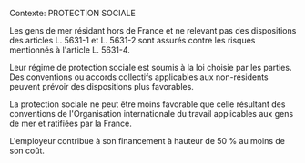 Contexte: PROTECTION SOCIALE

Les gens de mer résidant hors de France et ne relevant pas des dispositions des articles L. 5631-1 et L. 5631-2 sont assurés contre les risques mentionnés à l'article L. 5631-4.

Leur régime de protection sociale est soumis à la loi choisie par les parties. Des conventions ou accords collectifs applicables aux non-résidents peuvent prévoir des dispositions plus favorables.

La protection sociale ne peut être moins favorable que celle résultant des conventions de l'Organisation internationale du travail applicables aux gens de mer et ratifiées par la France.

L'employeur contribue à son financement à hauteur de 50 % au moins de son coût.